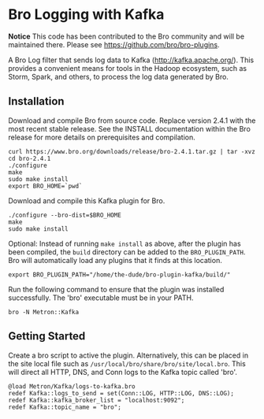 Bro Logging with Kafka
======================

**Notice**  This code has been contributed to the Bro community and will be maintained there.  Please see https://github.com/bro/bro-plugins.


A Bro Log filter that sends log data to Kafka (http://kafka.apache.org/).  This
provides a convenient means for tools in the Hadoop ecosystem, such as Storm,
Spark, and others, to process the log data generated by Bro.

Installation
------------

Download and compile Bro from source code.  Replace version 2.4.1 with the
most recent stable release.  See the INSTALL documentation within the Bro release
for more details on prerequisites and compilation.

```
curl https://www.bro.org/downloads/release/bro-2.4.1.tar.gz | tar -xvz
cd bro-2.4.1
./configure
make
sudo make install
export BRO_HOME=`pwd`
```

Download and compile this Kafka plugin for Bro.

```
./configure --bro-dist=$BRO_HOME
make
sudo make install
```

Optional: Instead of running `make install` as above, after the plugin has been
compiled, the `build` directory can be added to the `BRO_PLUGIN_PATH`.  Bro will
automatically load any plugins that it finds at this location.

```
export BRO_PLUGIN_PATH="/home/the-dude/bro-plugin-kafka/build/"
```

Run the following command to ensure that the plugin was installed successfully.
The 'bro' executable must be in your PATH.

```
bro -N Metron::Kafka
```

Getting Started
---------------

Create a bro script to active the plugin.  Alternatively, this can be placed in
the site local file such as `/usr/local/bro/share/bro/site/local.bro`.  This will
direct all HTTP, DNS, and Conn logs to the Kafka topic called 'bro'.

```
@load Metron/Kafka/logs-to-kafka.bro
redef Kafka::logs_to_send = set(Conn::LOG, HTTP::LOG, DNS::LOG);
redef Kafka::kafka_broker_list = "localhost:9092";
redef Kafka::topic_name = "bro";
```
